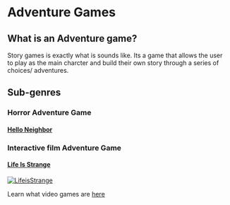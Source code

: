 # Adventure Games

## What is an Adventure game?
Story games is exactly what is sounds like. Its a game that allows the user to play as the main charcter and build their own story through a series of choices/ adventures.
## Sub-genres
### Horror Adventure Game
#### [Hello Neighbor](helloneigh/neighbor.md) 


### Interactive film Adventure Game
#### [Life Is Strange](strangelife/strangelife.md)

[![LifeisStrange](https://upload.wikimedia.org/wikipedia/commons/0/09/Life_Is_Strange.png)](https://lifeisstrange.square-enix-games.com/en-us)


Learn what video games are [here][another place]

[another place]: https://github.com/319SoftDev/wiki-project-group-row-2/blob/main/videogame/readme.md

